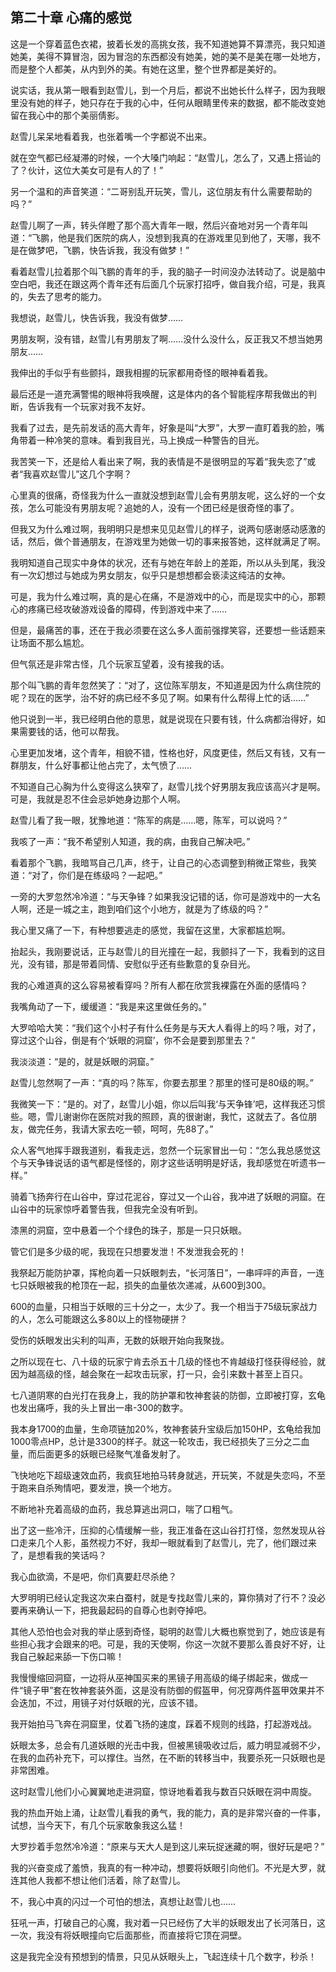 ## 第二十章 心痛的感觉

这是一个穿着蓝色衣裙，披着长发的高挑女孩，我不知道她算不算漂亮，我只知道她美，美得不算冒泡，因为冒泡的东西都没有她美，她的美不是美在哪一处地方，而是整个人都美，从内到外的美。有她在这里，整个世界都是美好的。

说实话，我从第一眼看到赵雪儿，到一个月后，都说不出她长什么样子，因为我眼里没有她的样子，她只存在于我的心中，任何从眼睛里传来的数据，都不能改变她留在我心中的那个美丽倩影。

赵雪儿呆呆地看着我，也张着嘴一个字都说不出来。

就在空气都已经凝滞的时候，一个大嗓门响起：“赵雪儿，怎么了，又遇上搭讪的了？伙计，这位大美女可是有人的了！”

另一个温和的声音笑道：“二哥别乱开玩笑，雪儿，这位朋友有什么需要帮助的吗？”

赵雪儿啊了一声，转头佯瞪了那个高大青年一眼，然后兴奋地对另一个青年叫道：“飞鹏，他是我们医院的病人，没想到我真的在游戏里见到他了，天哪，我不是在做梦吧，飞鹏，快告诉我，我没有做梦！”

看着赵雪儿拉着那个叫飞鹏的青年的手，我的脑子一时间没办法转动了。说是脑中空白吧，我还在跟这两个青年还有后面几个玩家打招呼，做自我介绍，可是，我真的，失去了思考的能力。

我想说，赵雪儿，快告诉我，我没有做梦……

男朋友啊，没有错，赵雪儿有男朋友了啊……没什么没什么，反正我又不想当她男朋友……

我伸出的手似乎有些颤抖，跟我相握的玩家都用奇怪的眼神看着我。

最后还是一道充满警惕的眼神将我唤醒，这是体内的各个智能程序帮我做出的判断，告诉我有一个玩家对我不友好。

我看了过去，是先前发话的高大青年，好象是叫“大罗”，大罗一直盯着我的脸，嘴角带着一种冷笑的意味。看到我目光，马上换成一种警告的目光。

我苦笑一下，还是给人看出来了啊，我的表情是不是很明显的写着“我失恋了”或者“我喜欢赵雪儿”这几个字啊？

心里真的很痛，奇怪我为什么一直就没想到赵雪儿会有男朋友呢，这么好的一个女孩，怎么可能没有男朋友呢？追她的人，没有一个团已经是很奇怪的事了。

但我又为什么难过啊，我明明只是想来见见赵雪儿的样子，说两句感谢感动感激的话，然后，做个普通朋友，在游戏里为她做一切的事来报答她，这样就满足了啊。

我明知道自己现实中身体的状况，还有与她在年龄上的差距，所以从头到尾，我没有一次幻想过与她成为男女朋友，似乎只是想想都会亵渎这纯洁的女神。

可是，我为什么难过啊，真的是心在痛，不是游戏中的心，而是现实中的心，那颗心的疼痛已经攻破游戏设备的障碍，传到游戏中来了……

但是，最痛苦的事，还在于我必须要在这么多人面前强撑笑容，还要想一些话题来让场面不那么尴尬。

但气氛还是非常古怪，几个玩家互望着，没有接我的话。

那个叫飞鹏的青年忽然笑了：“对了，这位陈军朋友，不知道是因为什么病住院的呢？现在的医学，治不好的病已经不多见了啊。如果有什么帮得上忙的话……”

他只说到一半，我已经明白他的意思，就是说现在只要有钱，什么病都治得好，如果需要钱的话，他可以帮我。

心里更加发堵，这个青年，相貌不错，性格也好，风度更佳，然后又有钱，又有一群朋友，什么好事都让他占完了，太气愤了……

不知道自己心胸为什么变得这么狭窄了，赵雪儿找个好男朋友我应该高兴才是啊。可是，我就是忍不住会忌妒她身边那个人啊。

赵雪儿看了我一眼，犹豫地道：“陈军的病是……嗯，陈军，可以说吗？”

我咳了一声：“我不希望别人知道，我的病，由我自己解决吧。”

看着那个飞鹏，我暗骂自己几声，终于，让自己的心态调整到稍微正常些，我笑道：“对了，你们是在练级吗？一起吧。”

一旁的大罗忽然冷冷道：“与天争锋？如果我没记错的话，你可是游戏中的一大名人啊，还是一城之主，跑到咱们这个小地方，就是为了练级的吗？”

我心里又痛了一下，有种想要逃走的感觉，我留在这里，大家都尴尬啊。

抬起头，我刚要说话，正与赵雪儿的目光撞在一起，我颤抖了一下，我看到的这目光，没有错，那是带着同情、安慰似乎还有些歉意的复杂目光。

我的心难道真的这么容易被看穿吗？所有人都在欣赏我裸露在外面的感情吗？

我嘴角动了一下，缓缓道：“我是来这里做任务的。”

大罗哈哈大笑：“我们这个小村子有什么任务是与天大人看得上的吗？哦，对了，穿过这个山谷，倒是有个‘妖眼的洞窟’，你不会是要到那里去？”

我淡淡道：“是的，就是妖眼的洞窟。”

赵雪儿忽然啊了一声：“真的吗？陈军，你要去那里？那里的怪可是80级的啊。”

我微笑一下：“是的。对了，赵雪儿小姐，你以后叫我‘与天争锋’吧，这样我还习惯些。嗯，雪儿谢谢你在医院对我的照顾，真的很谢谢，我忙，这就去了。各位朋友，做完任务，我请大家去吃一顿，呵呵，先88了。”

众人客气地挥手跟我道别，看我走远，忽然一个玩家冒出一句：“怎么我总感觉这个与天争锋说话的语气都是怪怪的，刚才这些话明明是好话，我却感觉在听遗书一样。”

骑着飞扬奔行在山谷中，穿过花泥谷，穿过又一个山谷，我冲进了妖眼的洞窟。在山谷中的玩家惊呼着警告我，但我完全没有听到。

漆黑的洞窟，空中悬着一个个绿色的珠子，那是一只只妖眼。

管它们是多少级的呢，我现在只想要发泄！不发泄我会死的！

我祭起万能防护罩，挥枪向着一只妖眼刺去，“长河落日”，一串呯呯的声音，一连七只妖眼被我的枪顶在一起，损失的血量依次递减，从600到300。

600的血量，只相当于妖眼的三十分之一，太少了。我一个相当于75级玩家战力的人，怎么可能跟这么多80以上的怪物硬拼？

受伤的妖眼发出尖利的叫声，无数的妖眼开始向我聚拢。

之所以现在七、八十级的玩家宁肯去杀五十几级的怪也不肯越级打怪获得经验，就因为越高级的怪，越会聚在一起攻击玩家，打一只，会引来数十甚至上百只。

七八道阴寒的白光打在我身上，我的防护罩和牧神套装的防御，立即被打穿，玄龟也发出痛呼，我的头上冒出一串-300的数字。

我本身1700的血量，生命项链加20%，牧神套装升宝级后加150HP，玄龟给我加1000零点HP，总计是3300的样子。就这一轮攻击，我已经损失了三分之二血量，而后面更多的妖眼已经聚气准备发射了。

飞快地吃下超级速效血药，我疯狂地拍马转身就逃，开玩笑，不就是失恋吗，不至于跑来自杀殉情吧，要发泄，换一个地方。

不断地补充着高级的血药，我总算逃出洞口，喘了口粗气。

出了这一些冷汗，压抑的心情缓解一些，我正准备在这山谷打打怪，忽然发现从谷口走来几个人影，虽然视力不好，我却一眼就看到了赵雪儿，完了，他们跟过来了，是想看我的笑话吗？

我心血欲滴，不是吧，你们真要赶尽杀绝？

大罗明明已经认定我这次来白蚕村，就是专找赵雪儿来的，算你猜对了行不？没必要再来确认一下，把我最起码的自尊心也剥夺掉吧。

其他人恐怕也会对我的举止感到奇怪，聪明的赵雪儿大概也察觉到了，她应该是有些担心我才会跟来的吧。可是，我的天使啊，你这一次就不要那么善良好不好，让我自己躲起来舔一下伤口嘛！

我慢慢缩回洞窟，一边将从巫神国买来的黑镜子用高级的绳子绑起来，做成一件“镜子甲”套在牧神套装外面，这是没有防御的假盔甲，何况穿两件盔甲效果并不会迭加，不过，用镜子对付妖眼的光，应该不错。

我开始拍马飞奔在洞窟里，仗着飞扬的速度，踩着不规则的线路，打起游戏战。

妖眼太多，总会有几道妖眼的光击中我，但被黑镜吸收过后，威力明显减弱不少，在我的血药补充下，可以撑住。当然，在不断的转移当中，我要杀死一只妖眼也是非常困难。

这时赵雪儿他们小心翼翼地走进洞窟，惊讶地看着我与数百只妖眼在洞中周旋。

我的热血开始上涌，让赵雪儿看我的勇气，我的能力，真的是非常兴奋的一件事，试想，当今天下，有几个玩家敢象我这么猛！

大罗抄着手忽然冷冷道：“原来与天大人是到这儿来玩捉迷藏的啊，很好玩是吧？”

我的兴奋变成了羞愤，我真的有一种冲动，想要将妖眼引向他们。不光是大罗，就连其他人我都不想让他们活着，除了赵雪儿。

不，我心中真的闪过一个可怕的想法，真想让赵雪儿也……

狂吼一声，打破自己的心魔，我对着一只已经伤了大半的妖眼发出了长河落日，这一次，我没有将妖眼撞向它后面那些，而直接将它顶在洞壁。

这是我完全没有预想到的情景，只见从妖眼头上，飞起连续十几个数字，秒杀！

